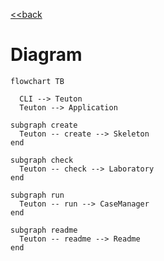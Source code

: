 [<<back](../README.md)

# Diagram

```mermaid
flowchart TB

  CLI --> Teuton
  Teuton --> Application

subgraph create
  Teuton -- create --> Skeleton
end

subgraph check
  Teuton -- check --> Laboratory
end

subgraph run
  Teuton -- run --> CaseManager
end

subgraph readme
  Teuton -- readme --> Readme
end
```
